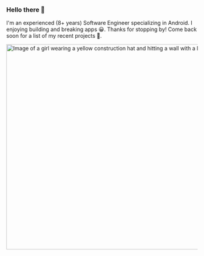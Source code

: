 ### Hello there 👋

I'm an experienced (8+ years) Software Engineer specializing in Android. I enjoying building and breaking apps 😀. Thanks for stopping by! Come back soon for a list of my recent projects 👋.



<img src="https://media3.giphy.com/media/v1.Y2lkPTc5MGI3NjExYXV5ZG5tdDhiOHJ2aGduMm1jaHIyOXA4NDhlajk5aWRjZDR4Y2RoNyZlcD12MV9pbnRlcm5hbF9naWZfYnlfaWQmY3Q9Zw/xZsLh7B3KMMyUptD9D/giphy.gif" alt="Image of a girl wearing a yellow construction hat and hitting a wall with a hammer" width="960" height="540" />

<!--
**ifeomaro/ifeomaro** is a ✨ _special_ ✨ repository because its `README.md` (this file) appears on your GitHub profile.

Here are some ideas to get you started:

- 🔭 I’m currently working on ...
- 🌱 I’m currently learning ...
- 👯 I’m looking to collaborate on ...
- 🤔 I’m looking for help with ...
- 💬 Ask me about ...
- 📫 How to reach me: ...
- 😄 Pronouns: ...
- ⚡ Fun fact: ...
-->
